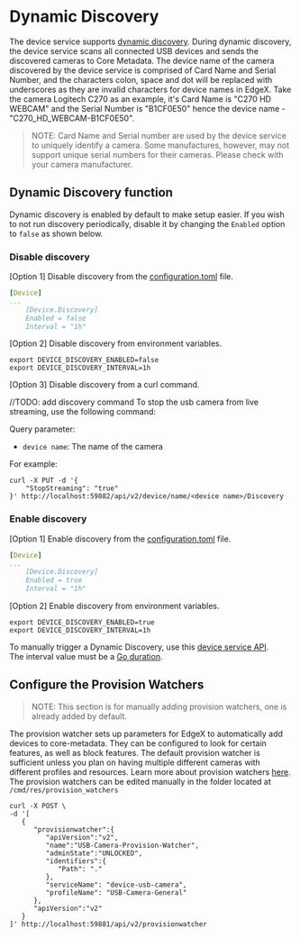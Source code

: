 # Dynamic Discovery
The device service supports [dynamic discovery](https://docs.edgexfoundry.org/2.1/microservices/device/Ch-DeviceServices/#dynamic-provisioning).
During dynamic discovery, the device service scans all connected USB devices and sends the discovered cameras to Core Metadata.
The device name of the camera discovered by the device service is comprised of Card Name and Serial Number, and the characters colon, space and dot will be replaced with underscores as they are invalid characters for device names in EdgeX.
Take the camera Logitech C270 as an example, it's Card Name is "C270 HD WEBCAM" and the Serial Number is "B1CF0E50" hence the device name - "C270_HD_WEBCAM-B1CF0E50".

> NOTE: Card Name and Serial number are used by the device service to uniquely identify a camera. Some manufactures, however, may not support unique serial numbers for their cameras. Please check with your camera manufacturer.

## Dynamic Discovery function
Dynamic discovery is enabled by default to make setup easier.
If you wish to not run discovery periodically, disable it by changing the `Enabled` option to `false` as shown below.


### Disable discovery

[Option 1] Disable discovery from the [configuration.toml](../cmd/res/configuration.toml) file.
```yaml
[Device] 
...
    [Device.Discovery]
    Enabled = false
    Interval = "1h"
```

[Option 2] Disable discovery from environment variables. 
```shell
export DEVICE_DISCOVERY_ENABLED=false
export DEVICE_DISCOVERY_INTERVAL=1h
```

[Option 3] Disable discovery from a curl command.

//TODO: add discovery command
To stop the usb camera from live streaming, use the following command:

Query parameter:
- `device name`: The name of the camera

For example:
```shell
curl -X PUT -d '{
    "StopStreaming": "true"
}' http://localhost:59882/api/v2/device/name/<device name>/Discovery
```

### Enable discovery  
[Option 1] Enable discovery from the [configuration.toml](../cmd/res/configuration.toml) file.
```yaml
[Device] 
...
    [Device.Discovery]
    Enabled = true
    Interval = "1h"
```

[Option 2] Enable discovery from environment variables.
```shell
export DEVICE_DISCOVERY_ENABLED=true
export DEVICE_DISCOVERY_INTERVAL=1h
```


To manually trigger a Dynamic Discovery, use this [device service API](https://app.swaggerhub.com/apis-docs/EdgeXFoundry1/device-sdk/2.2.0#/default/post_discovery).  
The interval value must be a [Go duration](https://pkg.go.dev/time#ParseDuration).  

## Configure the Provision Watchers

> NOTE: This section is for manually adding provision watchers, one is already added by default.

The provision watcher sets up parameters for EdgeX to automatically add devices to core-metadata. They can be configured to look for certain features, as well as block features. The default provision watcher is sufficient unless you plan on having multiple different cameras with different profiles and resources. Learn more about provision watchers [here](https://docs.edgexfoundry.org/2.2/microservices/core/metadata/Ch-Metadata/#provision-watcher). The provision watchers can be edited manually in the folder located at `/cmd/res/provision_watchers`


```shell
curl -X POST \
-d '[
   {
      "provisionwatcher":{
         "apiVersion":"v2",
         "name":"USB-Camera-Provision-Watcher",
         "adminState":"UNLOCKED",
         "identifiers":{
            "Path": "."
         },
         "serviceName": "device-usb-camera",
         "profileName": "USB-Camera-General"
      },
      "apiVersion":"v2"
   }
]' http://localhost:59881/api/v2/provisionwatcher
```